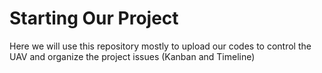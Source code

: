 # Starting Our Project

Here we will use this repository mostly to upload our codes to control the UAV and organize the project issues (Kanban and Timeline)
